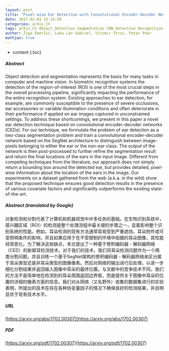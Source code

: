 ```yaml
---
layout: post
title: "Pixel-wise Ear Detection with Convolutional Encoder-Decoder Networks"
date: 2017-02-01 15:16:50
categories: arXiv_CV
tags: arXiv_CV Object_Detection Segmentation CNN Detection Recognition
author: Žiga Emeršič, Luka Lan Gabriel, Vitomir Štruc, Peter Peer
mathjax: true
---
```


* content
{:toc}

##### Abstract
Object detection and segmentation represents the basis for many tasks in computer and machine vision. In biometric recognition systems the detection of the region-of-interest (ROI) is one of the most crucial steps in the overall processing pipeline, significantly impacting the performance of the entire recognition system. Existing approaches to ear detection, for example, are commonly susceptible to the presence of severe occlusions, ear accessories or variable illumination conditions and often deteriorate in their performance if applied on ear images captured in unconstrained settings. To address these shortcomings, we present in this paper a novel ear detection technique based on convolutional encoder-decoder networks (CEDs). For our technique, we formulate the problem of ear detection as a two-class segmentation problem and train a convolutional encoder-decoder network based on the SegNet architecture to distinguish between image-pixels belonging to either the ear or the non-ear class. The output of the network is then post-processed to further refine the segmentation result and return the final locations of the ears in the input image. Different from competing techniques from the literature, our approach does not simply return a bounding box around the detected ear, but provides detailed, pixel-wise information about the location of the ears in the image. Our experiments on a dataset gathered from the web (a.k.a. in the wild) show that the proposed technique ensures good detection results in the presence of various covariate factors and significantly outperforms the existing state-of-the-art.

##### Abstract (translated by Google)
对象检测和分割代表了计算机和机器视觉中许多任务的基础。在生物识别系统中，感兴趣区域（ROI）的检测是整个处理流程中最关键的步骤之一，显着影响整个识别系统的性能。例如，耳朵检测的现有方法通常容易受到严重遮挡，耳朵附件或可变照明条件的影响，并且如果应用于在不受限制的环境中拍摄的耳朵图像，其性能经常恶化。为了解决这些缺点，本文提出了一种基于卷积编码器 - 解码器网络（CED）的新颖耳检测技术。对于我们的技术，我们将耳朵检测问题作为一个两类分割问题，并且训练一个基于SegNet架构的卷积编码器 - 解码器网络来区分属于耳朵类型还是非耳朵类型的图像像素。然后对网络的输出进行后处理，以进一步细化分割结果并返回输入图像中耳朵的最终位置。与文献中的竞争技术不同，我们的方法不是简单地在检测到的耳朵周围返回边界框，而是提供关于图像中耳朵的位置的详细的像素方面的信息。我们对从网络（又名野外）收集的数据集进行的实验表明，所提出的技术在存在各种协变量因子的情况下确保良好的检测结果，并且明显优于现有技术水平。

##### URL
[https://arxiv.org/abs/1702.00307](https://arxiv.org/abs/1702.00307)

##### PDF
[https://arxiv.org/pdf/1702.00307](https://arxiv.org/pdf/1702.00307)

